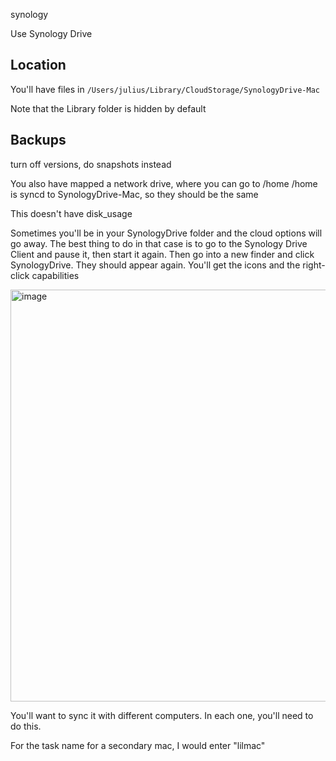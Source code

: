 synology


Use Synology Drive


## Location


You'll have files in `/Users/julius/Library/CloudStorage/SynologyDrive-Mac`

Note that the Library folder is hidden by default


## Backups

turn off versions, do snapshots instead





You also have mapped a network drive, where you can go to /home
/home is syncd to SynologyDrive-Mac, so they should be the same

This doesn't have disk_usage






Sometimes you'll be in your SynologyDrive folder and the cloud options will go away. The best thing to do in that case is to go to the Synology Drive Client and pause it, then start it again. Then go into a new finder and click SynologyDrive. They should appear again. You'll get the icons and the right-click capabilities

<img width="659" alt="image" src="https://github.com/jss367/jss367.github.io/assets/3067731/76223f86-3110-427d-944f-503d44669889">

You'll want to sync it with different computers. In each one, you'll need to do this.

For the task name for a secondary mac, I would enter "lilmac"
